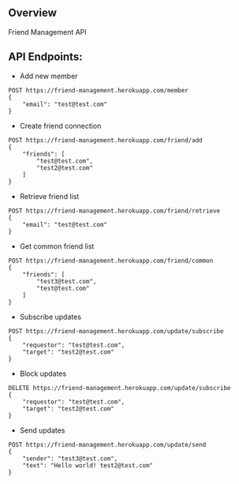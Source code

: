 ## Overview

Friend Management API

## API Endpoints:

- Add new member
```
POST https://friend-management.herokuapp.com/member
{
	"email": "test@test.com"
}
```

- Create friend connection
```
POST https://friend-management.herokuapp.com/friend/add
{
	"friends": [
		"test@test.com",
		"test2@test.com"
	]
}
```

- Retrieve friend list
```
POST https://friend-management.herokuapp.com/friend/retrieve
{
	"email": "test@test.com"
}
```

- Get common friend list
```
POST https://friend-management.herokuapp.com/friend/common
{
	"friends": [
		"test3@test.com",
		"test@test.com"
	]
}
```

- Subscribe updates
```
POST https://friend-management.herokuapp.com/update/subscribe
{
	"requestor": "test@test.com",
	"target": "test2@test.com"
}
```

- Block updates
```
DELETE https://friend-management.herokuapp.com/update/subscribe
{
	"requestor": "test@test.com",
	"target": "test2@test.com"
}
```

- Send updates
```
POST https://friend-management.herokuapp.com/update/send
{
	"sender": "test3@test.com",
	"text": "Hello world! test2@test.com"
}
```
